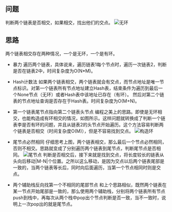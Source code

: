 ## 问题
判断两个链表是否相交，如果相交，找出他们的交点。
![无环](http://hi.csdn.net/attachment/201106/28/0_13092441349Gz2.gif)
## 思路
两个链表相交存在两种情况，一个是无环，一个是有环。
- 暴力
遍历两个链表，具体说来，遍历链表1每个节点时，遍历一次链表2，判断是否在链表2中，时间复杂度为O(N*M)。

- Hash计数法
如果两个链表相交，两个链表就会有交点，而节点地址是唯一节点标识。对第一个链表所有节点地址建立Hash表，结束条件为遍历到最后一个None节点（无环）或者Hash表中该地址已存在（有环）。
然后对第二个链表的节点地址查询是否存在于Hash表。时间复杂度为O(M+N)。

- 第一个链表尾节点指向第二个链表头节点
编程之美上的思路。即使是无环相交，也能构造成有环相交的情况，如图所示。这样问题就转换成了判断一个链表李是否有环的问题，并且从链表2的头节点开始遍历。这个方法容易判断两个链表是否相交（时间复杂度O(M)），但是不容易找到交点。
![构造环](http://hi.csdn.net/attachment/201106/28/0_1309244135GYEy.gif)

- 尾节点必然相同
仔细思考上图，两个链表相交，那么最后一个节点必然相同，否则不相交。思路就变成了分别遍历两个链表到尾节点，判断尾节点是否相同。
![尾节点](http://hi.csdn.net/attachment/201106/28/0_13092441351oVu.gif)
判断是否相交后，接下来就是找到交点，将长度较长的链表从头向后移动|M-N|个位置。之所以这么移动，是因为交点以后两个链表尾部是一致的，当两个链表等长后，同时向后面遍历，当第一个节点相同时则是交点。

- 两个辅助栈反向找第一个不相同的尾部节点
和上个思路相似，既然两个链表在某一节点开始尾部是一致的，那么使用两个辅助栈，分别将两个链表所有节点push到栈中，再每次从两个栈中pop出个节点判断是否一致，当不一致时，说明上一次pop出的就是尾节点。
